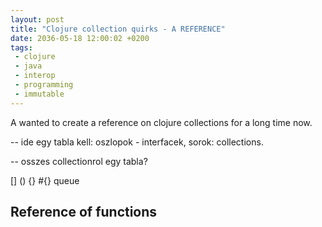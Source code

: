 ```yaml
---
layout: post
title: "Clojure collection quirks - A REFERENCE"
date: 2036-05-18 12:00:02 +0200
tags:
 - clojure
 - java
 - interop
 - programming
 - immutable
---
```


A wanted to create a reference on clojure collections for a long time now.


-- ide egy tabla kell: oszlopok - interfacek, sorok: collections.

-- osszes collectionrol egy tabla?

[]
()
{}
#{}
queue


## Reference of functions
